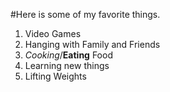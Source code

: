 #Here is some of my favorite things.

1. Video Games
2. Hanging with Family and Friends
3. *Cooking*/**Eating** Food
4. Learning new things
5. Lifting Weights


